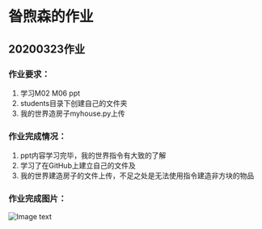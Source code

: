 # 昝煦森的作业
## 20200323作业
### 作业要求：
1. 学习M02 M06 ppt
2. students目录下创建自己的文件夹
3. 我的世界造房子myhouse.py上传
### 作业完成情况：
1. ppt内容学习完毕，我的世界指令有大致的了解
2. 学习了在GitHub上建立自己的文件及
3. 我的世界建造房子的文件上传，不足之处是无法使用指令建造非方块的物品
### 作业完成图片：
![Image text](https://github.com/shiep18/EIS2020/blob/master/students/XuSen%20Zan/house/2020-03-26_15.14.56.png)

